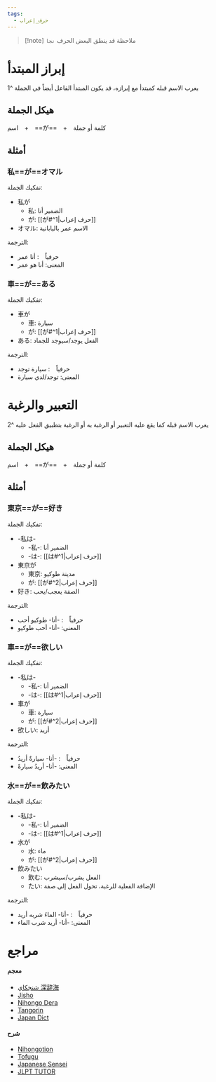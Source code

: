 ```yaml
---
tags:
  - حرف_إعراب
---
```

> [!note] ملاحظة
> قد ينطق البعض الحرف `نجا`

# إبراز المبتدأ

يعرب الاسم قبله كمبتدأ مع إبرازه، قد يكون المبتدأ الفاعل أيضاً في الجملة ^1

## هيكل الجملة

اسم　+　==が==　+　كلمة أو جملة

## أمثلة

### 私==が==オマル

تفكيك الجملة:
- 私が
	- 私: الضمير أنا
	- が: [[が#^1|حرف إعراب]]
- オマル: الاسم عمر باليابانية

الترجمة:
- حرفياً　: أنا عمر
- المعنى: أنا هو عمر

### 車==が==ある

تفكيك الجملة:
- 車が
	- 車: سيارة
	- が: [[が#^1|حرف إعراب]]
- ある: الفعل يوجد/سيوجد للجماد

الترجمة:
- حرفياً　: سيارة توجد
- المعنى: توجد/لدي سيارة

# التعبير والرغبة

يعرب الاسم قبله كما يقع عليه التعبير أو الرغبة به أو الرغبة بتطبيق الفعل عليه ^2

## هيكل الجملة

اسم　+　==が==　+　كلمة أو جملة

## أمثلة

### 東京==が==好き

تفكيك الجملة:
- -私は-
	- -私-: الضمير أنا
	- -は-: [[は#^1|حرف إعراب]]
- 東京が
	- 東京: مدينة طوكيو
	- が: [[が#^2|حرف إعراب]]
- 好き: الصفة يعجب/يحب

الترجمة:
- حرفياً　: -أنا- طوكيو أحب
- المعنى: -أنا- أحب طوكيو

### 車==が==欲しい

تفكيك الجملة:
- -私は-
	- -私-: الضمير أنا
	- -は-: [[は#^1|حرف إعراب]]
- 車が
	- 車: سيارة
	- が: [[が#^2|حرف إعراب]]
- 欲しい: أريد

الترجمة:
- حرفياً　: -أنا- سيارةٌ أريدُ
- المعنى: -أنا- أريدُ سيارةً

### 水==が==飲みたい

تفكيك الجملة:
- -私は-
	- -私-: الضمير أنا
	- -は-: [[は#^1|حرف إعراب]]
- 水が
	- 水: ماء
	- が: [[が#^2|حرف إعراب]]
- 飲みたい
	- 飲む: الفعل يشرب/سيشرب
	- たい: الإضافة الفعلية للرغبة، تحول الفعل إلى صفة

الترجمة:
- حرفياً　: -أنا- الماءَ شربه أريد
- المعنى: -أنا- أريد شرب الماء

# مراجع

#### معجم

- [شنجكاي 深辞海](https://shinjikai.app/#/word/16808)
- [Jisho](https://jisho.org/word/%E3%81%8C)
- [Nihongo Dera](https://nihongodera.com/dictionary/jpen/%E3%81%8C-2)
- [Tangorin](https://tangorin.com/definition/%E3%81%8C)
- [Japan Dict](https://japandict.com/%E3%81%8C)

#### شرح

- [Nihongotion](https://nihongotion.com/grammars/particle-ga)
- [Tofugu](https://tofugu.com/japanese-grammar/particle-ga)
- [Japanese Sensei](https://senseijapanese.com/beginning-with-japanese/japanese-particles-when-to-use-%e3%81%8c-particle)
- [JLPT TUTOR](https://jlpttutor.com/jlpt-n5-grammar-%e3%81%8c-ga-subject-marker-particle)